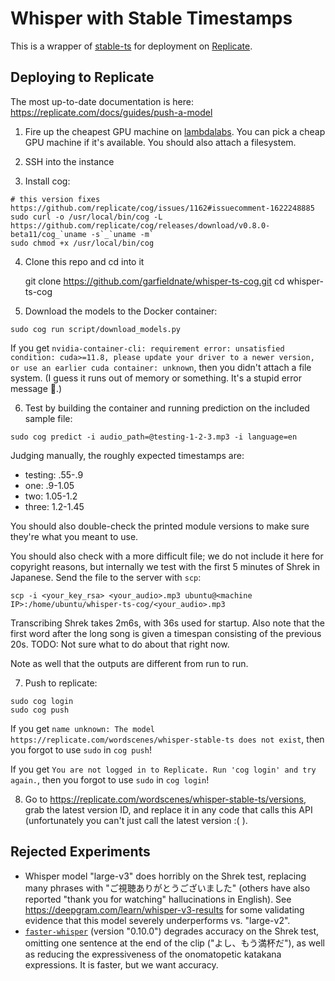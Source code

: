 # Whisper with Stable Timestamps

This is a wrapper of [stable-ts](https://github.com/jianfch/stable-ts) for deployment on [Replicate](https://replicate.com/).

## Deploying to Replicate

The most up-to-date documentation is here: https://replicate.com/docs/guides/push-a-model

1) Fire up the cheapest GPU machine on [lambdalabs](https://cloud.lambdalabs.com/instances). You can pick a cheap GPU machine if it's available. You should also attach a filesystem.

2) SSH into the instance

3) Install cog:

```shell
# this version fixes https://github.com/replicate/cog/issues/1162#issuecomment-1622248885
sudo curl -o /usr/local/bin/cog -L https://github.com/replicate/cog/releases/download/v0.8.0-beta11/cog_`uname -s`_`uname -m`
sudo chmod +x /usr/local/bin/cog
```

4) Clone this repo and cd into it

    git clone https://github.com/garfieldnate/whisper-ts-cog.git
    cd whisper-ts-cog

5) Download the models to the Docker container:
```shell
sudo cog run script/download_models.py
```

If you get `nvidia-container-cli: requirement error: unsatisfied condition: cuda>=11.8, please update your driver to a newer version, or use an earlier cuda container: unknown`, then you didn't attach a file system. (I guess it runs out of memory or something. It's a stupid error message 🤷.)

6) Test by building the container and running prediction on the included sample file:

```shell
sudo cog predict -i audio_path=@testing-1-2-3.mp3 -i language=en
```

Judging manually, the roughly expected timestamps are:

* testing: .55-.9
* one: .9-1.05
* two: 1.05-1.2
* three: 1.2-1.45

You should also double-check the printed module versions to make sure they're what you meant to use.

You should also check with a more difficult file; we do not include it here for copyright reasons, but internally we test with the first 5 minutes of Shrek in Japanese. Send the file to the server with `scp`:

    scp -i <your_key_rsa> <your_audio>.mp3 ubuntu@<machine IP>:/home/ubuntu/whisper-ts-cog/<your_audio>.mp3

Transcribing Shrek takes 2m6s, with 36s used for startup. Also note that the first word after the long song is given a timespan consisting of the previous 20s. TODO: Not sure what to do about that right now.

Note as well that the outputs are different from run to run.

7) Push to replicate:
```shell
sudo cog login
sudo cog push
```

If you get `name unknown: The model https://replicate.com/wordscenes/whisper-stable-ts does not exist`, then you forgot to use `sudo` in `cog push`!

If you get `You are not logged in to Replicate. Run 'cog login' and try again.`, then you forgot to use `sudo` in `cog login`!

8) Go to https://replicate.com/wordscenes/whisper-stable-ts/versions, grab the latest version ID, and replace it in any code that calls this API (unfortunately you can't just call the latest version :( ).

## Rejected Experiments

* Whisper model "large-v3" does horribly on the Shrek test, replacing many phrases with "ご視聴ありがとうございました" (others have also reported "thank you for watching" hallucinations in English). See https://deepgram.com/learn/whisper-v3-results for some validating evidence that this model severely underperforms vs. "large-v2".
* [`faster-whisper`](https://github.com/SYSTRAN/faster-whisper) (version "0.10.0") degrades accuracy on the Shrek test, omitting one sentence at the end of the clip ("よし、もう満杯だ"), as well as reducing the expressiveness of the onomatopetic katakana expressions. It is faster, but we want accuracy.

